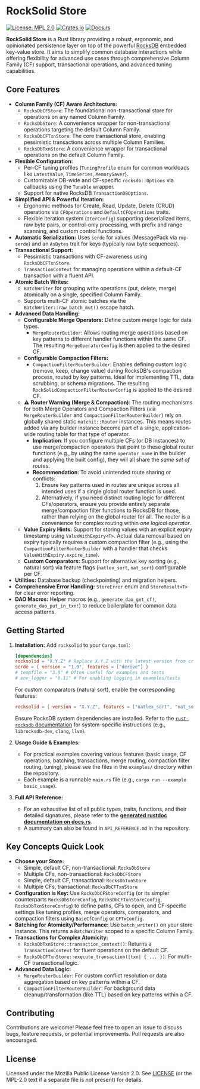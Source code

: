 # RockSolid Store

[![License: MPL 2.0](https://img.shields.io/badge/License-MPL%202.0-brightgreen.svg)](https://opensource.org/licenses/MPL-2.0)
[![Crates.io](https://img.shields.io/crates/v/rocksolid.svg?style=flat-square)](https://crates.io/crates/rocksolid)
[![Docs.rs](https://img.shields.io/docsrs/rocksolid?style=flat-square)](https://docs.rs/rocksolid/)

**RockSolid Store** is a Rust library providing a robust, ergonomic, and opinionated persistence layer on top of the powerful [RocksDB](https://rocksdb.org/) embedded key-value store. It aims to simplify common database interactions while offering flexibility for advanced use cases through comprehensive Column Family (CF) support, transactional operations, and advanced tuning capabilities.

## Core Features

*   **Column Family (CF) Aware Architecture:**
    *   `RocksDbCFStore`: The foundational non-transactional store for operations on any named Column Family.
    *   `RocksDbStore`: A convenience wrapper for non-transactional operations targeting the default Column Family.
    *   `RocksDbCFTxnStore`: The core transactional store, enabling pessimistic transactions across multiple Column Families.
    *   `RocksDbTxnStore`: A convenience wrapper for transactional operations on the default Column Family.
*   **Flexible Configuration:**
    *   Per-CF tuning profiles (`TuningProfile` enum for common workloads like `LatestValue`, `TimeSeries`, `MemorySaver`).
    *   Customizable DB-wide and CF-specific `rocksdb::Options` via callbacks using the `Tunable` wrapper.
    *   Support for native RocksDB `TransactionDBOptions`.
*   **Simplified API & Powerful Iteration:**
    *   Ergonomic methods for Create, Read, Update, Delete (CRUD) operations via `CFOperations` and `DefaultCFOperations` traits.
    *   Flexible iteration system (`IterConfig`) supporting deserialized items, raw byte pairs, or control-only processing, with prefix and range scanning, and custom control functions.
*   **Automatic Serialization:** Uses `serde` for values (MessagePack via `rmp-serde`) and an `AsBytes` trait for keys (typically raw byte sequences).
*   **Transactional Support:**
    *   Pessimistic transactions with CF-awareness using `RocksDbCFTxnStore`.
    *   `TransactionContext` for managing operations within a default-CF transaction with a fluent API.
*   **Atomic Batch Writes:**
    *   `BatchWriter` for grouping write operations (put, delete, merge) atomically on a single, specified Column Family.
    *   Supports multi-CF atomic batches via the `BatchWriter::raw_batch_mut()` escape hatch.
*   **Advanced Data Handling:**
    *   **Configurable Merge Operators:** Define custom merge logic for data types.
        *   `MergeRouterBuilder`: Allows routing merge operations based on key patterns to different handler functions within the same CF. The resulting `MergeOperatorConfig` is then applied to the desired CF.
    *   **Configurable Compaction Filters:**
        *   `CompactionFilterRouterBuilder`: Enables defining custom logic (remove, keep, change value) during RocksDB's compaction process, routed by key patterns. Ideal for implementing TTL, data scrubbing, or schema migrations. The resulting `RockSolidCompactionFilterRouterConfig` is applied to the desired CF.
    *   ⚠️ **Router Warning (Merge & Compaction)**: The routing mechanisms for both Merge Operators and Compaction Filters (via `MergeRouterBuilder` and `CompactionFilterRouterBuilder`) rely on globally shared static `matchit::Router` instances. This means routes added via any builder instance become part of a single, application-wide routing table for that type of operator.
        *   **Implication**: If you configure multiple CFs (or DB instances) to use merge/compaction operators that point to these global router functions (e.g., by using the same `operator_name` in the builder and applying the built config), they will all share the *same set of routes*.
        *   **Recommendation**: To avoid unintended route sharing or conflicts:
            1.  Ensure key patterns used in routes are unique across all intended uses if a single global router function is used.
            2.  Alternatively, if you need distinct routing logic for different CFs/operators, ensure you provide entirely separate merge/compaction filter functions to RocksDB for those, rather than relying on the global router for all. The router is a convenience for complex routing within *one logical operator*.
    *   **Value Expiry Hints:** Support for storing values with an explicit expiry timestamp using `ValueWithExpiry<T>`. Actual data removal based on expiry typically requires a custom compaction filter (e.g., using the `CompactionFilterRouterBuilder` with a handler that checks `ValueWithExpiry.expire_time`).
    *   **Custom Comparators:** Support for alternative key sorting (e.g., natural sort) via feature flags (`natlex_sort`, `nat_sort`) configurable per CF.
*   **Utilities:** Database backup (checkpointing) and migration helpers.
*   **Comprehensive Error Handling:** `StoreError` enum and `StoreResult<T>` for clear error reporting.
*   **DAO Macros:** Helper macros (e.g., `generate_dao_get_cf!`, `generate_dao_put_in_txn!`) to reduce boilerplate for common data access patterns.

## Getting Started

1.  **Installation:**
    Add `rocksolid` to your `Cargo.toml`:
    ```toml
    [dependencies]
    rocksolid = "X.Y.Z" # Replace X.Y.Z with the latest version from crates.io
    serde = { version = "1.0", features = ["derive"] }
    # tempfile = "3.8" # Often useful for examples and tests
    # env_logger = "0.11" # For enabling logging in examples/tests
    ```
    For custom comparators (natural sort), enable the corresponding features:
    ```toml
    rocksolid = { version = "X.Y.Z", features = ["natlex_sort", "nat_sort"] }
    ```
    Ensure RocksDB system dependencies are installed. Refer to the [`rust-rocksdb` documentation](https://github.com/rust-rocksdb/rust-rocksdb#installation) for system-specific instructions (e.g., `librocksdb-dev`, `clang`, `llvm`).

2.  **Usage Guide & Examples:**
    *   For practical examples covering various features (basic usage, CF operations, batching, transactions, merge routing, compaction filter routing, tuning), please see the files in the `examples/` directory within the repository.
    *   Each example is a runnable `main.rs` file (e.g., `cargo run --example basic_usage`).

3.  **Full API Reference:**
    *   For an exhaustive list of all public types, traits, functions, and their detailed signatures, please refer to the **[generated rustdoc documentation on docs.rs](https://docs.rs/rocksolid/)**.
    *   A summary can also be found in `API_REFERENCE.md` in the repository.

## Key Concepts Quick Look

*   **Choose your Store:**
    *   Simple, default CF, non-transactional: `RocksDbStore`
    *   Multiple CFs, non-transactional: `RocksDbCFStore`
    *   Simple, default CF, transactional: `RocksDbTxnStore`
    *   Multiple CFs, transactional: `RocksDbCFTxnStore`
*   **Configuration is Key:** Use `RocksDbCFStoreConfig` (or its simpler counterparts `RocksDbStoreConfig`, `RocksDbCFTxnStoreConfig`, `RocksDbTxnStoreConfig`) to define paths, CFs to open, and CF-specific settings like tuning profiles, merge operators, comparators, and compaction filters using `BaseCfConfig` or `CFTxConfig`.
*   **Batching for Atomicity/Performance:** Use `batch_writer()` on your store instance. This returns a `BatchWriter` scoped to a specific Column Family.
*   **Transactions for Complex Atomicity:**
    *   `RocksDbTxnStore::transaction_context()`: Returns a `TransactionContext` for fluent operations on the default CF.
    *   `RocksDbCFTxnStore::execute_transaction(|txn| { ... })`: For multi-CF transactional logic.
*   **Advanced Data Logic:**
    *   `MergeRouterBuilder`: For custom conflict resolution or data aggregation based on key patterns within a CF.
    *   `CompactionFilterRouterBuilder`: For background data cleanup/transformation (like TTL) based on key patterns within a CF.

## Contributing

Contributions are welcome! Please feel free to open an issue to discuss bugs, feature requests, or potential improvements. Pull requests are also encouraged.

## License

Licensed under the Mozilla Public License Version 2.0. See [LICENSE](LICENSE) (or the MPL-2.0 text if a separate file is not present) for details.